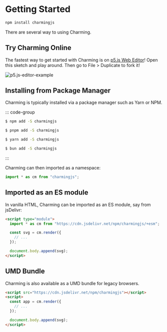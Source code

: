 # Getting Started

```bash
npm install charmingjs
```

There are several way to using Charming.

## Try Charming Online

The fastest way to get started with Charming is on [p5.js Web Editor](https://editor.p5js.org/Charming.js/sketches/aR6--CqLp)! Open this sketch and play around. Then go to File > Duplicate to fork it!

![p5.js-editor-example](/p5.js-editor-example.png)

## Installing from Package Manager

Charming is typically installed via a package manager such as Yarn or NPM.

::: code-group

```sh [npm]
$ npm add -S charmingjs
```

```sh [pnpm]
$ pnpm add -S charmingjs
```

```sh [yarn]
$ yarn add -S charmingjs
```

```sh [bun]
$ bun add -S charmingjs
```

:::

Charming can then imported as a namespace:

```js
import * as cm from "charmingjs";
```

## Imported as an ES module

In vanilla HTML, Charming can be imported as an ES module, say from jsDelivr:

```html
<script type="module">
  import * as cm from "https://cdn.jsdelivr.net/npm/charmingjs/+esm";

  const svg = cm.render({
    // ...
  });

  document.body.append(svg);
</script>
```

## UMD Bundle

Charming is also available as a UMD bundle for legacy browsers.

```html
<script src="https://cdn.jsdelivr.net/npm/charmingjs"></script>
<script>
  const app = cm.render({
    // ...
  });

  document.body.append(svg);
</script>
```

